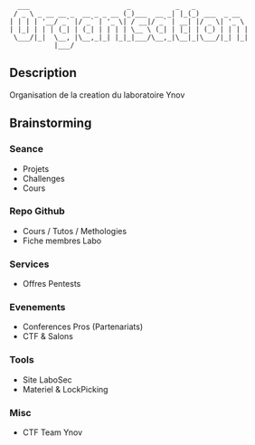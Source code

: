```
  ___                        _           _   _             
 / _ \ _ __ __ _  __ _ _ __ (_)___  __ _| |_(_) ___  _ __  
| | | | '__/ _` |/ _` | '_ \| / __|/ _` | __| |/ _ \| '_ \ 
| |_| | | | (_| | (_| | | | | \__ \ (_| | |_| | (_) | | | |
 \___/|_|  \__, |\__,_|_| |_|_|___/\__,_|\__|_|\___/|_| |_|
           |___/                                           
```

## Description
Organisation de la creation du laboratoire Ynov

## Brainstorming
### Seance
* Projets
* Challenges
* Cours

### Repo Github 
* Cours / Tutos / Methologies
* Fiche membres Labo

### Services
* Offres Pentests

### Evenements
* Conferences Pros (Partenariats)
* CTF & Salons

### Tools
* Site LaboSec
* Materiel & LockPicking

### Misc 
* CTF Team Ynov
